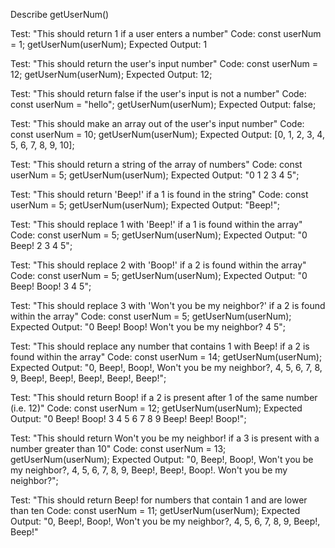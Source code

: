 Describe getUserNum()

Test: "This should return 1 if a user enters a number"
Code:
const userNum = 1;
getUserNum(userNum);
Expected Output: 1

Test: "This should return the user's input number"
Code:
const userNum = 12;
getUserNum(userNum);
Expected Output: 12;

Test: "This should return false if the user's input is not a number"
Code:
const userNum = "hello";
getUserNum(userNum);
Expected Output: false;

Test: "This should make an array out of the user's input number"
Code:
const userNum = 10;
getUserNum(userNum);
Expected Output: [0, 1, 2, 3, 4, 5, 6, 7, 8, 9, 10];

Test: "This should return a string of the array of numbers"
Code:
const userNum = 5;
getUserNum(userNum);
Expected Output: "0 1 2 3 4 5";

Test: "This should return 'Beep!' if a 1 is found in the string"
Code:
const userNum = 5;
getUserNum(userNum);
Expected Output: "Beep!";

Test: "This should replace 1 with 'Beep!' if a 1 is found within the array"
Code:
const userNum = 5;
getUserNum(userNum);
Expected Output: "0 Beep! 2 3 4 5";

Test: "This should replace 2 with 'Boop!' if a 2 is found within the array"
Code:
const userNum = 5;
getUserNum(userNum);
Expected Output: "0 Beep! Boop! 3 4 5";

Test: "This should replace 3 with 'Won't you be my neighbor?' if a 2 is found within the array"
Code:
const userNum = 5;
getUserNum(userNum);
Expected Output: "0 Beep! Boop! Won't you be my neighbor? 4 5";

Test: "This should replace any number that contains 1 with Beep! if a 2 is found within the array"
Code:
const userNum = 14;
getUserNum(userNum);
Expected Output: "0, Beep!, Boop!, Won't you be my neighbor?, 4, 5, 6, 7, 8, 9, Beep!, Beep!, Beep!, Beep!, Beep!";

Test: "This should return Boop! if a 2 is present after 1 of the same number (i.e. 12)"
Code:
const userNum = 12;
getUserNum(userNum);
Expected Output: "0 Beep! Boop! 3 4 5 6 7 8 9 Beep! Beep! Boop!";

Test: "This should return Won't you be my neighbor! if a 3 is present with a number greater than 10"
Code:
const userNum = 13;
getUserNum(userNum);
Expected Output: "0, Beep!, Boop!, Won't you be my neighbor?, 4, 5, 6, 7, 8, 9, Beep!, Beep!, Boop!. Won't you be my neighbor?";

Test: "This should return Beep! for numbers that contain 1 and are lower than ten
Code:
const userNum = 11;
getUserNum(userNum);
Expected Output: "0, Beep!, Boop!, Won't you be my neighbor?, 4, 5, 6, 7, 8, 9, Beep!, Beep!"
